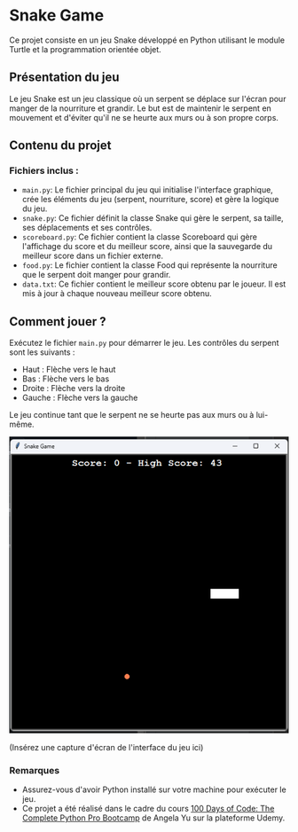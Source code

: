# Snake Game

Ce projet consiste en un jeu Snake développé en Python utilisant le module Turtle et la programmation orientée objet.

## Présentation du jeu

Le jeu Snake est un jeu classique où un serpent se déplace sur l'écran pour manger de la nourriture et grandir. Le but est de maintenir le serpent en mouvement et d'éviter qu'il ne se heurte aux murs ou à son propre corps.

## Contenu du projet

### Fichiers inclus :

- `main.py`: Le fichier principal du jeu qui initialise l'interface graphique, crée les éléments du jeu (serpent, nourriture, score) et gère la logique du jeu.
- `snake.py`: Ce fichier définit la classe Snake qui gère le serpent, sa taille, ses déplacements et ses contrôles.
- `scoreboard.py`: Ce fichier contient la classe Scoreboard qui gère l'affichage du score et du meilleur score, ainsi que la sauvegarde du meilleur score dans un fichier externe.
- `food.py`: Le fichier contient la classe Food qui représente la nourriture que le serpent doit manger pour grandir.
- `data.txt`: Ce fichier contient le meilleur score obtenu par le joueur. Il est mis à jour à chaque nouveau meilleur score obtenu.

## Comment jouer ?

Exécutez le fichier `main.py` pour démarrer le jeu.
Les contrôles du serpent sont les suivants :
- Haut : Flèche vers le haut
- Bas : Flèche vers le bas
- Droite : Flèche vers la droite
- Gauche : Flèche vers la gauche

Le jeu continue tant que le serpent ne se heurte pas aux murs ou à lui-même.

![Game Screenshot](/assets/playground.png)

(Insérez une capture d'écran de l'interface du jeu ici)

### Remarques

- Assurez-vous d'avoir Python installé sur votre machine pour exécuter le jeu.
- Ce projet a été réalisé dans le cadre du cours [100 Days of Code: The Complete Python Pro Bootcamp](https://www.udemy.com/course/100-days-of-code/) de Angela Yu sur la plateforme Udemy.

